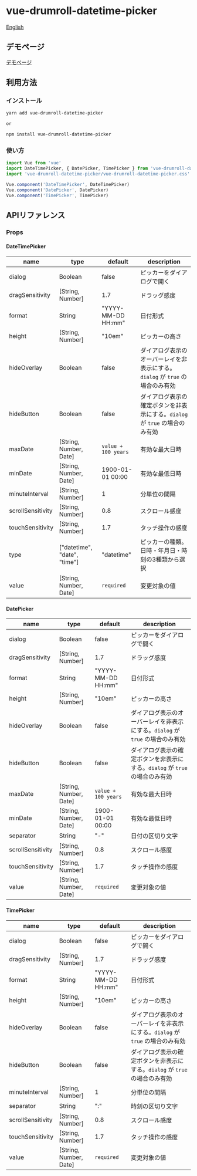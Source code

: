 # vue-drumroll-datetime-picker

[English](README.md)

## デモページ

[デモページ](https://www.plus-one.tech/products/demo/vue-drumroll-datetime-picker/)

## 利用方法

### インストール

```bash
yarn add vue-drumroll-datetime-picker

or

npm install vue-drumroll-datetime-picker
```

### 使い方

```javascript
import Vue from 'vue'
import DateTimePicker, { DatePicker, TimePicker } from 'vue-drumroll-datetime-picker'
import 'vue-drumroll-datetime-picker/vue-drumroll-datetime-picker.css'

Vue.component('DateTimePicker', DateTimePicker)
Vue.component('DatePicker', DatePicker)
Vue.component('TimePicker', TimePicker)
```

## APIリファレンス

### Props

#### DateTimePicker

|name|type|default|description|
|---|---|---|---|
|dialog|Boolean|false|ピッカーをダイアログで開く|
|dragSensitivity|[String, Number]|1.7|ドラッグ感度|
|format|String|"YYYY-MM-DD HH:mm"|日付形式|
|height|[String, Number]|"10em"|ピッカーの高さ|
|hideOverlay|Boolean|false|ダイアログ表示のオーバーレイを非表示にする。`dialog` が `true` の場合のみ有効|
|hideButton|Boolean|false|ダイアログ表示の確定ボタンを非表示にする。`dialog` が `true` の場合のみ有効|
|maxDate|[String, Number, Date]|`value + 100 years`|有効な最大日時|
|minDate|[String, Number, Date]|1900-01-01 00:00|有効な最低日時|
|minuteInterval|[String, Number]|1|分単位の間隔|
|scrollSensitivity|[String, Number]|0.8|スクロール感度|
|touchSensitivity|[String, Number]|1.7|タッチ操作の感度|
|type|["datetime", "date", "time"]|"datetime"|ピッカーの種類。日時・年月日・時刻の3種類から選択|
|value|[String, Number, Date]|`required`|変更対象の値|

#### DatePicker

|name|type|default|description|
|---|---|---|---|
|dialog|Boolean|false|ピッカーをダイアログで開く|
|dragSensitivity|[String, Number]|1.7|ドラッグ感度|
|format|String|"YYYY-MM-DD HH:mm"|日付形式|
|height|[String, Number]|"10em"|ピッカーの高さ|
|hideOverlay|Boolean|false|ダイアログ表示のオーバーレイを非表示にする。`dialog` が `true` の場合のみ有効|
|hideButton|Boolean|false|ダイアログ表示の確定ボタンを非表示にする。`dialog` が `true` の場合のみ有効|
|maxDate|[String, Number, Date]|`value + 100 years`|有効な最大日時|
|minDate|[String, Number, Date]|1900-01-01 00:00|有効な最低日時|
|separator|String|"-"|日付の区切り文字|
|scrollSensitivity|[String, Number]|0.8|スクロール感度|
|touchSensitivity|[String, Number]|1.7|タッチ操作の感度|
|value|[String, Number, Date]|`required`|変更対象の値|

#### TimePicker

|name|type|default|description|
|---|---|---|---|
|dialog|Boolean|false|ピッカーをダイアログで開く|
|dragSensitivity|[String, Number]|1.7|ドラッグ感度|
|format|String|"YYYY-MM-DD HH:mm"|日付形式|
|height|[String, Number]|"10em"|ピッカーの高さ|
|hideOverlay|Boolean|false|ダイアログ表示のオーバーレイを非表示にする。`dialog` が `true` の場合のみ有効|
|hideButton|Boolean|false|ダイアログ表示の確定ボタンを非表示にする。`dialog` が `true` の場合のみ有効|
|minuteInterval|[String, Number]|1|分単位の間隔|
|separator|String|":"|時刻の区切り文字|
|scrollSensitivity|[String, Number]|0.8|スクロール感度|
|touchSensitivity|[String, Number]|1.7|タッチ操作の感度|
|value|[String, Number, Date]|`required`|変更対象の値|
